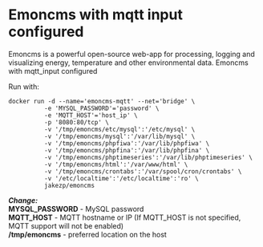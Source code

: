 # Emoncms with mqtt input configured

Emoncms is a powerful open-source web-app for processing, logging and visualizing energy, temperature and other environmental data. 
Emoncms with mqtt_input configured

Run with:

```
docker run -d --name='emoncms-mqtt' --net='bridge' \
          -e 'MYSQL_PASSWORD'='password' \
          -e 'MQTT_HOST'='host_ip' \
          -p '8080:80/tcp' \
          -v '/tmp/emoncms/etc/mysql':'/etc/mysql' \
          -v '/tmp/emoncms/mysql':'/var/lib/mysql' \
          -v '/tmp/emoncms/phpfiwa':'/var/lib/phpfiwa' \
          -v '/tmp/emoncms/phpfina':'/var/lib/phpfina' \
          -v '/tmp/emoncms/phptimeseries':'/var/lib/phptimeseries' \
          -v '/tmp/emoncms/html':'/var/www/html' \
          -v '/tmp/emoncms/crontabs':'/var/spool/cron/crontabs' \
          -v '/etc/localtime':'/etc/localtime':'ro' \
          jakezp/emoncms
```
***Change:*** <br>
              **MYSQL_PASSWORD** - MySQL password<br>
              **MQTT_HOST** - MQTT hostname or IP (If MQTT_HOST is not specified, MQTT support will not be enabled)<br>
              **/tmp/emoncms** - preferred location on the host
